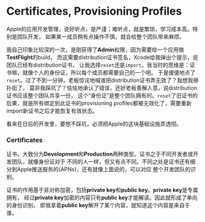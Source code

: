 # Certificates, Provisioning Profiles

Apple的应用开发管理，说好听点，是严谨；难听点，就是繁琐，学习成本高。特别是团队开发，
如果某一成员稍有点操作不慎，就会给整个团队带来麻烦。

我自己印象比较深的一次，是刚获得了**Admin**权限，因为需要给一个应用做**TestFlight**的build，
而这需要distribution证书签名，Xcode给我弹出个提示，说团队已经有distribution证书，
让我选择`reset`还是`import`。我当时的思维是：证书嘛，就像个人的身份证，所以每个成员都需要自己的一个吧。
于是傻傻地点了`reset`。过了不到一分钟，老板惊诧地喊谁把distribution证书弄无效了？我想我擦扑街了，
莫非我踩坑了？怯怯地承认了错误，还好老板善解人意，说distribution证书应该整个团队共享一份，
这个“身份证”是整个团队拥有的。`reset`了旧证书的后果，就是所有绑定到此证书的provisioning
profiles都被无效化了，需要重新import新证书之后才能恢复有效状态。

看来在日后的开发里，要想不踩坑，必须把Apple的这块基础设施弄透彻。

### Certificates

证书，大致分为**Development**和**Production**两种类型。证书之于不同开发者或开发团队，就像身份证对于
不同的人一样，但又有点不同。不同之处是证书还有细分到Apple推送服务的(APNs)，还有就像上面说的，可以对应
整个开发团队的识别。

证书的作用基于非对称加密，包括**private key**和**public key**。**private key**是专属拥有，
经过**private key**加密的内容只有**public key**才能解读。因此就形成了单向的身份识别，
即我拿着**public key**解开了某个内容，就知道这个内容是来自于谁。
